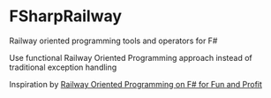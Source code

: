 # FSharpRailway
Railway oriented programming tools and operators for F#

Use functional Railway Oriented Programming approach instead of traditional exception handling

Inspiration by [Railway Oriented Programming on F# for Fun and Profit]( https://fsharpforfunandprofit.com/rop/)
